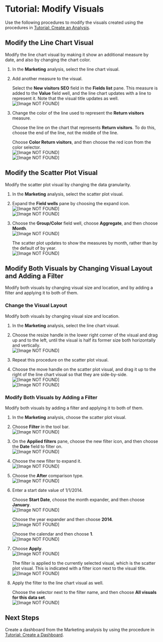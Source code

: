 # Tutorial: Modify Visuals<a name="example-modify-visuals"></a>

Use the following procedures to modify the visuals created using the procedures in [Tutorial: Create an Analysis](example-create-an-analysis.md)\. 

## Modify the Line Chart Visual<a name="example-line-visual"></a>

Modify the line chart visual by making it show an additional measure by date, and also by changing the chart color\.

1. In the **Marketing** analysis, select the line chart visual\.

1. Add another measure to the visual\.

   Select the **New visitors SEO** field in the **Fields list** pane\. This measure is added to the **Value** field well, and the line chart updates with a line to represent it\. Note that the visual title updates as well\.  
![\[Image NOT FOUND\]](http://docs.aws.amazon.com/quicksight/latest/user/images/add-measures.png)

1. Change the color of the line used to represent the **Return visitors** measure\.

   Choose the line on the chart that represents **Return visitors**\. To do this, choose the end of the line, not the middle of the line\. 

   Choose **Color Return visitors**, and then choose the red icon from the color selector\.  
![\[Image NOT FOUND\]](http://docs.aws.amazon.com/quicksight/latest/user/images/example-color1.png)  
![\[Image NOT FOUND\]](http://docs.aws.amazon.com/quicksight/latest/user/images/example-color3.png)

## Modify the Scatter Plot Visual<a name="example-scatter-plot-visual"></a>

Modify the scatter plot visual by changing the data granularity\.

1. In the **Marketing** analysis, select the scatter plot visual\.

1. Expand the **Field wells** pane by choosing the expand icon\.   
![\[Image NOT FOUND\]](http://docs.aws.amazon.com/quicksight/latest/user/images/example-field-expand.png)  
![\[Image NOT FOUND\]](http://docs.aws.amazon.com/quicksight/latest/user/images/example-field-expand2.png)

1. Choose the **Group/Color** field well, choose **Aggregate**, and then choose **Month**\.  
![\[Image NOT FOUND\]](http://docs.aws.amazon.com/quicksight/latest/user/images/example-change-date.png)

   The scatter plot updates to show the measures by month, rather than by the default of by year\.  
![\[Image NOT FOUND\]](http://docs.aws.amazon.com/quicksight/latest/user/images/example-change-date2.png)

## Modify Both Visuals by Changing Visual Layout and Adding a Filter<a name="example-both-visuals"></a>

Modify both visuals by changing visual size and location, and by adding a filter and applying it to both of them\.

### Change the Visual Layout<a name="example-both-visuals-layout"></a>

Modify both visuals by changing visual size and location\.

1. In the **Marketing** analysis, select the line chart visual\.

1. Choose the resize handle in the lower right corner of the visual and drag up and to the left, until the visual is half its former size both horizontally and vertically\.  
![\[Image NOT FOUND\]](http://docs.aws.amazon.com/quicksight/latest/user/images/shrink-visual.png)

1. Repeat this procedure on the scatter plot visual\.

1. Choose the move handle on the scatter plot visual, and drag it up to the right of the line chart visual so that they are side\-by\-side\.  
![\[Image NOT FOUND\]](http://docs.aws.amazon.com/quicksight/latest/user/images/shrink-visual4.png)  
![\[Image NOT FOUND\]](http://docs.aws.amazon.com/quicksight/latest/user/images/shrink-visual5.png)

### Modify Both Visuals by Adding a Filter<a name="example-both-visuals-filter"></a>

Modify both visuals by adding a filter and applying it to both of them\.

1. In the **Marketing** analysis, choose the scatter plot visual\.

1. Choose **Filter** in the tool bar\.  
![\[Image NOT FOUND\]](http://docs.aws.amazon.com/quicksight/latest/user/images/pick-filter.png)

1. On the **Applied filters** pane, choose the new filter icon, and then choose the **Date** field to filter on\.  
![\[Image NOT FOUND\]](http://docs.aws.amazon.com/quicksight/latest/user/images/example-date-filter.png)

1. Choose the new filter to expand it\.  
![\[Image NOT FOUND\]](http://docs.aws.amazon.com/quicksight/latest/user/images/example-date-filter2.png)

1. Choose the **After** comparison type\.  
![\[Image NOT FOUND\]](http://docs.aws.amazon.com/quicksight/latest/user/images/example-date-filter3.png)

1. Enter a start date value of 1/1/2014\.

   Choose **Start Date**, choose the month expander, and then choose **January**\.  
![\[Image NOT FOUND\]](http://docs.aws.amazon.com/quicksight/latest/user/images/example-date-filter4.png)

   Choose the year expander and then choose **2014**\.  
![\[Image NOT FOUND\]](http://docs.aws.amazon.com/quicksight/latest/user/images/example-date-filter5.png)

   Choose the calendar and then choose **1**\.  
![\[Image NOT FOUND\]](http://docs.aws.amazon.com/quicksight/latest/user/images/example-date-filter6.png)

1. Choose **Apply**\.  
![\[Image NOT FOUND\]](http://docs.aws.amazon.com/quicksight/latest/user/images/example-date-filter7.png)

   The filter is applied to the currently selected visual, which is the scatter plot visual\. This is indicated with a filter icon next to the visual title\.  
![\[Image NOT FOUND\]](http://docs.aws.amazon.com/quicksight/latest/user/images/example-date-filter8.png)

1. Apply the filter to the line chart visual as well\.

   Choose the selector next to the filter name, and then choose **All visuals for this data set**\.   
![\[Image NOT FOUND\]](http://docs.aws.amazon.com/quicksight/latest/user/images/example-date-filter9.png)

## Next Steps<a name="example-next-step-visuals"></a>

Create a dashboard from the Marketing analysis by using the procedure in [Tutorial: Create a Dashboard](example-create-a-dashboard.md)\.